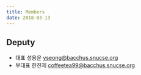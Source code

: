 ```yaml
---
title: Members
date: 2018-03-13
---
```


## Deputy

* 대표   성용운 yseong@bacchus.snucse.org
* 부대표 한진제 coffeetea99@bacchus.snucse.org
